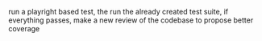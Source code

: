 run a playright based test, the run the already created test suite, if everything passes, make a new review of the codebase to propose better coverage
